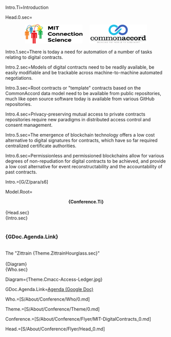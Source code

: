 Intro.Ti=Introduction

Head.0.sec=<center><a href="http://connection.mit.edu/"><img src="Doc/S/About/Conference/Image/mit-connection-science.jpg" height="60" width="180"></a>   <a href="http://commonaccord.org"><img src="Doc/S/About/Conference/Image/cmacc-trans.png"  height="60" width="180"></a></center>

Intro.1.sec=There is today a need for automation of a number of tasks relating to digital contracts.

Intro.2.sec=Models of digital contracts need to be readily available, be easily modifiable and be trackable across machine-to-machine automated negotiations. 

Intro.3.sec=Root contracts or "template" contracts based on the CommonAccord data model need to be available from public repositories, much like open source software today is available from various GitHub repositories.

Intro.4.sec=Privacy-preserving mutual access to private contracts repositories require new paradigms in distributed access control and consent management.

Intro.5.sec=The emergence of blockchain technology offers a low cost alternative to digital signatures for contracts, which have so far required centralized certificate authorities.

Intro.6.sec=Permissionless and permissioned blockchains allow for various degrees of non-repudiation for digital contracts to be achieved, and provide a low cost alternative for event reconstructability and the accountability of past contracts.

Intro.=[G/Z/para/s6]  

Model.Root=<center><b>{Conference.Ti}</b></center><br>{Head.sec}<br>{Intro.sec}<br><br><h3>{GDoc.Agenda.Link}</h3><br>The "Zittrain {Theme.ZittrainHourglass.sec}"<br><br>{Diagram} <br>{Who.sec}

Diagram={Theme.Cmacc-Access-Ledger.jpg}

GDoc.Agenda.Link=<a href="https://docs.google.com/document/d/1_GZf9SKWRhv7NODAxSTUnazxfAMA-0-0dTYv42fJFNs/edit#">Agenda (Google Doc)</a>

Who.=[S/About/Conference/Who/0.md]

Theme.=[S/About/Conference/Theme/0.md]

Conference.=[S/About/Conference/Flyer/MIT-DigitalContracts_0.md]
 
Head.=[S/About/Conference/Flyer/Head_0.md]
